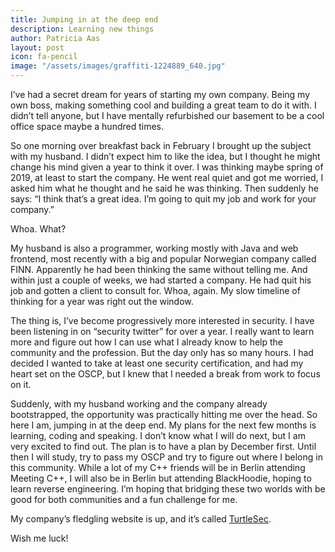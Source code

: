 ```yaml
---
title: Jumping in at the deep end
description: Learning new things
author: Patricia Aas
layout: post
icon: fa-pencil
image: "/assets/images/graffiti-1224889_640.jpg"
---
```


I’ve had a secret dream for years of starting my own company. Being my own boss, making something cool and building a great team to do it with. I didn’t tell anyone, but I have mentally refurbished our basement to be a cool office space maybe a hundred times. 

So one morning over breakfast back in February I brought up the subject with my husband. I didn’t expect him to like the idea, but I thought he might change his mind given a year to think it over. I was thinking maybe spring of 2019, at least to start the company. He went real quiet and got me worried, I asked him what he thought and he said he was thinking. Then suddenly he says: “I think that’s a great idea. I’m going to quit my job and work for your company.”

Whoa. What?

My husband is also a programmer, working mostly with Java and web frontend, most recently with a big and popular Norwegian company called FINN. Apparently he had been thinking the same without telling me. And within just a couple of weeks, we had started a company. He had quit his job and gotten a client to consult for. Whoa, again. My slow timeline of thinking for a year was right out the window.

The thing is, I’ve become progressively more interested in security. I have been listening in on “security twitter” for over a year. I really want to learn more and figure out how I can use what I already know to help the community and the profession. But the day only has so many hours. I had decided I wanted to take at least one security certification, and had my heart set on the OSCP, but I knew that I needed a break from work to focus on it.

Suddenly, with my husband working and the company already bootstrapped, the opportunity was practically hitting me over the head. So here I am, jumping in at the deep end. My plans for the next few months is learning, coding and speaking. I don’t know what I will do next, but I am very excited to find out. The plan is to have a plan by December first. Until then I will study, try to pass my OSCP and try to figure out where I belong in this community. While a lot of my C++ friends will be in Berlin attending Meeting C++, I will also be in Berlin but attending BlackHoodie, hoping to learn reverse engineering. I’m hoping that bridging these two worlds with be good for both communities and a fun challenge for me. 

My company’s fledgling website is up,  and it’s called [TurtleSec](https://turtlesec.no).

Wish me luck!
